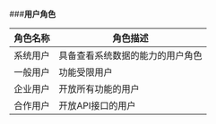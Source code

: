 ###**用户角色**

角色名称  | 角色描述
------------- | -------------
系统用户  | 具备查看系统数据的能力的用户角色
一般用户  | 功能受限用户
企业用户  | 开放所有功能的用户
合作用户  | 开放API接口的用户


